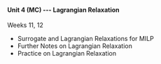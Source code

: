 #### Unit 4 (MC) --- Lagrangian Relaxation

Weeks 11, 12

- Surrogate and Lagrangian Relaxations for MILP
- Further Notes on Lagrangian Relaxation
- Practice on Lagrangian Relaxation  

